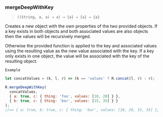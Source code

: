### mergeDeepWithKey

> `((String, a, a) → a) → {a} → {a} → {a}`

Creates a new object with the own properties of the two provided objects. If a key exists in both objects and both associated values are also objects then the values will be recursively merged.

Otherwise the provided function is applied to the key and associated values using the resulting value as the new value associated with the key. If a key only exists in one object, the value will be associated with the key of the resulting object.

`Example`

```js
let concatValues = (k, l, r) => (k == 'values' ? R.concat(l, r) : r);

R.mergeDeepWithKey(
  concatValues,
  { a: true, c: { thing: 'foo', values: [10, 20] } },
  { b: true, c: { thing: 'bar', values: [15, 35] } }
);
//=> { a: true, b: true, c: { thing: 'bar', values: [10, 20, 15, 35] }}
```

